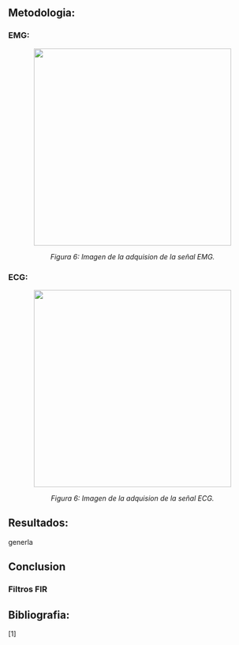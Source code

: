 ## **Metodologia:**<a id="Objetivos"></a>

### **EMG:**<a id="EMG"></a>
<p align="center"><img src="IMG_mano.jpeg" width="400"></p>
<p align="center"><i>Figura 6: Imagen de la adquision de la señal EMG.</i></p>

### **ECG:**<a id="ECG"></a>
<p align="center"><img src="Anexos/posicionnosotros.png" width="400"></p>
<p align="center"><i>Figura 6: Imagen de la adquision de la señal ECG.</i></p>
  
## **Resultados:**<a id="Introduccion"></a>
<p align="justify">generla</p>

## **Conclusion**<a id="IIR"></a>

### **Filtros FIR**<a id="FIR"></a>

## **Bibliografia:**<a id="Bibliografia"></a>
<p align="justify">[1] </p>
